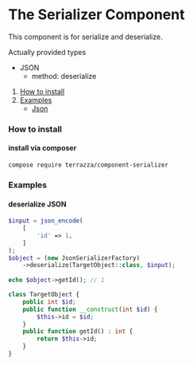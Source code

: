 # The Serializer Component
This component is for serialize and deserialize.

Actually provided types
- JSON
    - method: deserialize

1. [How to install](#install)
2. [Examples](#examples)
   - [Json](#examples-json)

<a name="install"></a>
### How to install
#### install via composer
```
compose require terrazza/component-serializer
``` 

<a name="examples"/></a>
### Examples

<a name="examples-json"></a>
#### deserialize JSON
```php
$input = json_encode(
    [
        'id' => 1,
    ]
);
$object = (new JsonSerializerFactory)
    ->deserialize(TargetObject::class, $input);
   
echo $object->getId(); // 1 

class TargetObject {
    public int $id;
    public function __construct(int $id) {
        $this->id = $id;
    }
    public function getId() : int {
        return $this->id;
    }
}
```